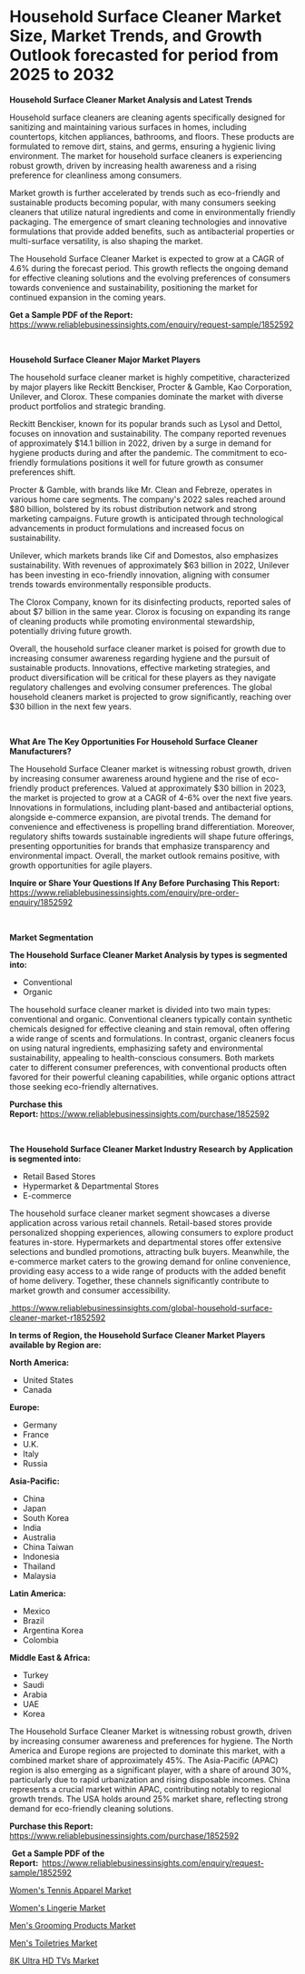 <p><h1>Household Surface Cleaner Market Size, Market Trends, and Growth Outlook forecasted for period from 2025 to 2032</h1></p><p><strong>Household Surface Cleaner Market Analysis and Latest Trends</strong></p>
<p><p>Household surface cleaners are cleaning agents specifically designed for sanitizing and maintaining various surfaces in homes, including countertops, kitchen appliances, bathrooms, and floors. These products are formulated to remove dirt, stains, and germs, ensuring a hygienic living environment. The market for household surface cleaners is experiencing robust growth, driven by increasing health awareness and a rising preference for cleanliness among consumers.</p><p>Market growth is further accelerated by trends such as eco-friendly and sustainable products becoming popular, with many consumers seeking cleaners that utilize natural ingredients and come in environmentally friendly packaging. The emergence of smart cleaning technologies and innovative formulations that provide added benefits, such as antibacterial properties or multi-surface versatility, is also shaping the market. </p><p>The Household Surface Cleaner Market is expected to grow at a CAGR of 4.6% during the forecast period. This growth reflects the ongoing demand for effective cleaning solutions and the evolving preferences of consumers towards convenience and sustainability, positioning the market for continued expansion in the coming years.</p></p>
<p><strong>Get a Sample PDF of the Report:&nbsp;</strong> <a href="https://www.reliablebusinessinsights.com/enquiry/request-sample/1852592?utm_campaign=1119&utm_medium=2&utm_source=Github&utm_content=ia&utm_term=07022025&utm_id=household-surface-cleaner">https://www.reliablebusinessinsights.com/enquiry/request-sample/1852592</a></p>
<p>&nbsp;</p>
<p><strong>Household Surface Cleaner Major Market Players</strong></p>
<p><p>The household surface cleaner market is highly competitive, characterized by major players like Reckitt Benckiser, Procter & Gamble, Kao Corporation, Unilever, and Clorox. These companies dominate the market with diverse product portfolios and strategic branding.</p><p>Reckitt Benckiser, known for its popular brands such as Lysol and Dettol, focuses on innovation and sustainability. The company reported revenues of approximately $14.1 billion in 2022, driven by a surge in demand for hygiene products during and after the pandemic. The commitment to eco-friendly formulations positions it well for future growth as consumer preferences shift.</p><p>Procter & Gamble, with brands like Mr. Clean and Febreze, operates in various home care segments. The company's 2022 sales reached around $80 billion, bolstered by its robust distribution network and strong marketing campaigns. Future growth is anticipated through technological advancements in product formulations and increased focus on sustainability.</p><p>Unilever, which markets brands like Cif and Domestos, also emphasizes sustainability. With revenues of approximately $63 billion in 2022, Unilever has been investing in eco-friendly innovation, aligning with consumer trends towards environmentally responsible products.</p><p>The Clorox Company, known for its disinfecting products, reported sales of about $7 billion in the same year. Clorox is focusing on expanding its range of cleaning products while promoting environmental stewardship, potentially driving future growth.</p><p>Overall, the household surface cleaner market is poised for growth due to increasing consumer awareness regarding hygiene and the pursuit of sustainable products. Innovations, effective marketing strategies, and product diversification will be critical for these players as they navigate regulatory challenges and evolving consumer preferences. The global household cleaners market is projected to grow significantly, reaching over $30 billion in the next few years.</p></p>
<p>&nbsp;</p>
<p><strong>What Are The Key Opportunities For Household Surface Cleaner Manufacturers?</strong></p>
<p><p>The Household Surface Cleaner market is witnessing robust growth, driven by increasing consumer awareness around hygiene and the rise of eco-friendly product preferences. Valued at approximately $30 billion in 2023, the market is projected to grow at a CAGR of 4-6% over the next five years. Innovations in formulations, including plant-based and antibacterial options, alongside e-commerce expansion, are pivotal trends. The demand for convenience and effectiveness is propelling brand differentiation. Moreover, regulatory shifts towards sustainable ingredients will shape future offerings, presenting opportunities for brands that emphasize transparency and environmental impact. Overall, the market outlook remains positive, with growth opportunities for agile players.</p></p>
<p><strong>Inquire or Share Your Questions If Any Before Purchasing This Report:</strong> <a href="https://www.reliablebusinessinsights.com/enquiry/pre-order-enquiry/1852592?utm_campaign=1119&utm_medium=2&utm_source=Github&utm_content=ia&utm_term=07022025&utm_id=household-surface-cleaner">https://www.reliablebusinessinsights.com/enquiry/pre-order-enquiry/1852592</a></p>
<p>&nbsp;</p>
<p><strong>Market Segmentation</strong></p>
<p><strong>The Household Surface Cleaner Market Analysis by types is segmented into:</strong></p>
<p><ul><li>Conventional</li><li>Organic</li></ul></p>
<p><p>The household surface cleaner market is divided into two main types: conventional and organic. Conventional cleaners typically contain synthetic chemicals designed for effective cleaning and stain removal, often offering a wide range of scents and formulations. In contrast, organic cleaners focus on using natural ingredients, emphasizing safety and environmental sustainability, appealing to health-conscious consumers. Both markets cater to different consumer preferences, with conventional products often favored for their powerful cleaning capabilities, while organic options attract those seeking eco-friendly alternatives.</p></p>
<p><strong>Purchase this Report:&nbsp;</strong><a href="https://www.reliablebusinessinsights.com/purchase/1852592?utm_campaign=1119&utm_medium=2&utm_source=Github&utm_content=ia&utm_term=07022025&utm_id=household-surface-cleaner">https://www.reliablebusinessinsights.com/purchase/1852592</a></p>
<p>&nbsp;</p>
<p><strong>The Household Surface Cleaner Market Industry Research by Application is segmented into:</strong></p>
<p><ul><li>Retail Based Stores</li><li>Hypermarket & Departmental Stores</li><li>E-commerce</li></ul></p>
<p><p>The household surface cleaner market segment showcases a diverse application across various retail channels. Retail-based stores provide personalized shopping experiences, allowing consumers to explore product features in-store. Hypermarkets and departmental stores offer extensive selections and bundled promotions, attracting bulk buyers. Meanwhile, the e-commerce market caters to the growing demand for online convenience, providing easy access to a wide range of products with the added benefit of home delivery. Together, these channels significantly contribute to market growth and consumer accessibility.</p></p>
<p><a href="https://www.reliablebusinessinsights.com/global-household-surface-cleaner-market-r1852592?utm_campaign=1119&utm_medium=2&utm_source=Github&utm_content=ia&utm_term=07022025&utm_id=household-surface-cleaner">&nbsp;https://www.reliablebusinessinsights.com/global-household-surface-cleaner-market-r1852592</a></p>
<p><strong>In terms of Region, the Household Surface Cleaner Market Players available by Region are:</strong></p>
<p>
    <p> <strong> North America: </strong>
        <ul>
            <li>United States</li>
            <li>Canada</li>
        </ul>
        </p> 
    <p> <strong> Europe: </strong>
        <ul>
            <li>Germany</li>
            <li>France</li>
            <li>U.K.</li>
            <li>Italy</li>
            <li>Russia</li>
        </ul>
        </p> 
    <p> <strong> Asia-Pacific: </strong>
        <ul>
            <li>China</li>
            <li>Japan</li>
            <li>South Korea</li>
            <li>India</li>
            <li>Australia</li>
            <li>China Taiwan</li>
            <li>Indonesia</li>
            <li>Thailand</li>
            <li>Malaysia</li>
        </ul>
        </p> 
    <p> <strong> Latin America: </strong>
        <ul>
            <li>Mexico</li>
            <li>Brazil</li>
            <li>Argentina Korea</li>
            <li>Colombia</li>
        </ul>
        </p> 
    <p> <strong> Middle East & Africa: </strong>
        <ul>
            <li>Turkey</li>
            <li>Saudi</li>
            <li>Arabia</li>
            <li>UAE</li>
            <li>Korea</li>
        </ul>
    </p>
    </p>
<p><p>The Household Surface Cleaner Market is witnessing robust growth, driven by increasing consumer awareness and preferences for hygiene. The North America and Europe regions are projected to dominate this market, with a combined market share of approximately 45%. The Asia-Pacific (APAC) region is also emerging as a significant player, with a share of around 30%, particularly due to rapid urbanization and rising disposable incomes. China represents a crucial market within APAC, contributing notably to regional growth trends. The USA holds around 25% market share, reflecting strong demand for eco-friendly cleaning solutions.</p></p>
<p><strong>Purchase this Report: </strong><a href="https://www.reliablebusinessinsights.com/purchase/1852592?utm_campaign=1119&utm_medium=2&utm_source=Github&utm_content=ia&utm_term=07022025&utm_id=household-surface-cleaner">https://www.reliablebusinessinsights.com/purchase/1852592</a></p>
<p>&nbsp;<strong>Get a Sample PDF of the Report:&nbsp;&nbsp;</strong><a href="https://www.reliablebusinessinsights.com/enquiry/request-sample/1852592?utm_campaign=1119&utm_medium=2&utm_source=Github&utm_content=ia&utm_term=07022025&utm_id=household-surface-cleaner">https://www.reliablebusinessinsights.com/enquiry/request-sample/1852592</a></p>
<p><strong></strong></p>
<p><p><a href="https://github.com/calfiltinor/Market-Research-Report-List-1/blob/main/womens-tennis-apparel-market.md?utm_campaign=1119&utm_medium=2&utm_source=Github&utm_content=ia&utm_term=07022025&utm_id=household-surface-cleaner">Women's Tennis Apparel Market</a></p><p><a href="https://github.com/spoorsusama/Market-Research-Report-List-1/blob/main/womens-lingerie-market.md?utm_campaign=1119&utm_medium=2&utm_source=Github&utm_content=ia&utm_term=07022025&utm_id=household-surface-cleaner">Women's Lingerie Market</a></p><p><a href="https://github.com/azorrotutus/Market-Research-Report-List-1/blob/main/mens-grooming-products-market.md?utm_campaign=1119&utm_medium=2&utm_source=Github&utm_content=ia&utm_term=07022025&utm_id=household-surface-cleaner">Men's Grooming Products Market</a></p><p><a href="https://github.com/tandiapannas/Market-Research-Report-List-1/blob/main/mens-toiletries-market.md?utm_campaign=1119&utm_medium=2&utm_source=Github&utm_content=ia&utm_term=07022025&utm_id=household-surface-cleaner">Men's Toiletries Market</a></p><p><a href="https://github.com/lynlynyusay/Market-Research-Report-List-1/blob/main/8k-ultra-hd-tvs-market.md?utm_campaign=1119&utm_medium=2&utm_source=Github&utm_content=ia&utm_term=07022025&utm_id=household-surface-cleaner">8K Ultra HD TVs Market</a></p></p>